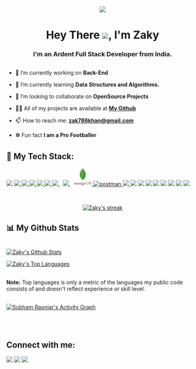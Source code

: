 <div align = "center">
    <a  href="#"><img width="50%" height="auto" src="https://media.giphy.com/media/RJaiws3GnVHcybdk0l/giphy.gif" height="175px"/></a>
</div>

<h1 align="center">Hey There <img src="https://raw.githubusercontent.com/MartinHeinz/MartinHeinz/master/wave.gif" width="30px">, I'm Zaky</h1>
<h3 align="center">I'm an Ardent Full Stack Developer from India.</h3>


##

- 🔭 I’m currently working on **Back-End**

- 🌱 I’m currently learning **Data Structures and Algorithms.**

- 👯 I’m looking to collaborate on **OpenSource Projects**

- 👨‍💻 All of my projects are available at **[My Github](https://github.com/Ardent10?tab=repositories)**

- 📫 How to reach me: **zak786khan@gmail.com**

- ⚽ Fun fact **I am a Pro Footballer**

## 🚀 My Tech Stack:

<p align="left"> 
    <a href="https://icons8.com/icon/40670/c-programming"> <img src="https://img.icons8.com/color/48/000000/c-programming.png"/></a>
    <a href="https://icons8.com/icon/40669/c++"><img src="https://img.icons8.com/color/48/000000/c-plus-plus-logo.png"/>  </a>
    <a href="https://developer.mozilla.org/en-US/docs/Web/JavaScript" target="_blank"> <img src="https://img.icons8.com/color/48/000000/javascript.png"/> </a> 
    <a href="https://www.w3.org/html/" target="_blank"> <img src="https://img.icons8.com/color/48/000000/html-5.png"/> </a> 
    <a href="https://www.w3schools.com/css/" target="_blank"> <img src="https://img.icons8.com/color/48/000000/css3.png"/> </a> 
    <a href="https://getbootstrap.com" target="_blank"> <img src="https://img.icons8.com/color/48/000000/bootstrap.png"/> </a> 
    <a style="padding-right:8px;" href="https://nodejs.org" target="_blank"> <img src="https://img.icons8.com/color/48/000000/nodejs.png"/> </a> 
    <a style="padding-right:8px;" href="https://www.mysql.com/" target="_blank"> <img src="https://img.icons8.com/fluent/50/000000/mysql-logo.png"/> </a>
    <a href="https://www.mongodb.com/" target="_blank"> <img src="https://raw.githubusercontent.com/devicons/devicon/master/icons/mongodb/mongodb-original-wordmark.svg" alt="mongodb" width="48" height="48"/> </a> 
    <a href="https://postman.com" target="_blank"> <img src="https://www.vectorlogo.zone/logos/getpostman/getpostman-icon.svg" alt="postman" width="45" height="45"/> </a>   
    <a href="https://git-scm.com/" target="_blank"> <img src="https://img.icons8.com/color/48/000000/git.png"/> </a> 
    <a href="https://icons8.com/icon/101665/kali-linux"> <img src="https://img.icons8.com/color/48/000000/kali-linux.png"/></a>
    <a href="https://icons8.com/icon/65231/blender-3d"><img src="https://img.icons8.com/color/48/000000/blender-3d.png"/></a>
    <a href="https://icons8.com/icon/13631/adobe-illustrator"><img src="https://img.icons8.com/color/48/000000/adobe-illustrator--v1.png"/></a> 
    <a href="https://icons8.com/icon/K8Ttz87NEjvn/adobe-photoshop"><img src="https://img.icons8.com/color/48/000000/adobe-photoshop--v2.png"/></a>
    <a href="https://icons8.com/icon/tkuwWnXfr4fn/adobe-after-effects"><img src="https://img.icons8.com/color/48/000000/adobe-after-effects--v2.png"/></a>
    <a href="https://icons8.com/icon/62452/firebase"><img src="https://img.icons8.com/color/48/000000/firebase.png"/></a>
    <a href="https://icons8.com/icon/jD-fJzVguBmw/redux"><img src="https://img.icons8.com/color/50/000000/redux.png"/></a>
    <a href="https://icons8.com/icon/v-t4czA7zToV/babel"><img src="https://img.icons8.com/dusk/64/000000/babel.png"/></a>
    
    
</p>

<!-- [![React Badge](https://img.shields.io/badge/-React-61DBFB?style=for-the-badge&labelColor=black&logo=react&logoColor=61DBFB)](#)  [![Javascript Badge](https://img.shields.io/badge/-Javascript-F0DB4F?style=for-the-badge&labelColor=black&logo=javascript&logoColor=F0DB4F)](#) [![Typescript Badge](https://img.shields.io/badge/-Typescript-007acc?style=for-the-badge&labelColor=black&logo=typescript&logoColor=007acc)](#) [![Nodejs Badge](https://img.shields.io/badge/-Nodejs-3C873A?style=for-the-badge&labelColor=black&logo=node.js&logoColor=3C873A)](#) [![GraphQL Badge](https://img.shields.io/badge/-GraphQl-e535ab?style=for-the-badge&labelColor=black&logo=node.js&logoColor=e535ab)](#) -->
<br/>

<p align="center">
        <a href="https://github.com/Ardent10/github-readme-streak-stats">
        <img alt="Zaky's streak" src="https://github-readme-streak-stats.herokuapp.com/?user=Ardent10"/>
    </a>
</p>

## 📊 My Github Stats

  <br/>
    <a href="https://github.com/Ardent10/github-readme-stats"><img alt="Zaky's Github Stats" src="https://github-readme-stats.vercel.app/api?username=Ardent10&show_icons=true&count_private=true&theme=react&hide_border=true&bg_color=0D1117" />
    </a>
  
  <a href="https://github.com/Ardent10/github-readme-stats"><img alt="Zaky's Top Languages" src="https://github-readme-stats.vercel.app/api/top-langs/?username=Ardent10&langs_count=8&count_private=true&layout=compact&theme=react&hide_border=true&bg_color=0D1117" />
  </a>
  
  <br/>
  <b>Note:</b> Top languages is only a metric of the languages my public code consists of and doesn't reflect experience or skill level.


<br/>
<br/>

<a href="https://github.com/Ardent10/github-readme-activity-graph"><img alt="Subham Raoniar's Activity Graph" src="https://activity-graph.herokuapp.com/graph?username=Ardent10&bg_color=0D1117&color=5BCDEC&line=5BCDEC&point=FFFFFF&hide_border=true" /></a>

<br/>
<br/>

## Connect with me:
<p align="left">

<a href = "https://www.linkedin.com/in/zakariya-khan-590281137/"><img src="https://img.icons8.com/fluent/48/000000/linkedin.png"/></a>
<a href = "https://twitter.com/Zakariy02037688"><img src="https://img.icons8.com/fluent/48/000000/twitter.png"/></a>
<a href = "https://github.com/Ardent10"> <img src="https://img.icons8.com/fluency/48/000000/github.png"/>  </a>


</p>
